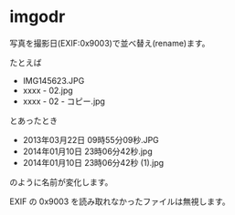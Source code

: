 imgodr
======

写真を撮影日(EXIF:0x9003)で並べ替え(rename)ます。

たとえば

- IMG145623.JPG
- xxxx - 02.jpg
- xxxx - 02 - コピー.jpg

とあったとき

- 2013年03月22日 09時55分09秒.JPG
- 2014年01月10日 23時06分42秒.jpg
- 2014年01月10日 23時06分42秒 (1).jpg

のように名前が変化します。

EXIF の 0x9003 を読み取れなかったファイルは無視します。
